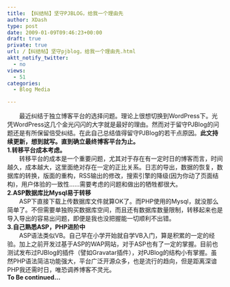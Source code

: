 ```yaml
---
title: 【纠结帖】坚守PJBLOG，给我一个理由先
author: XDash
type: post
date: 2009-01-09T09:46:23+00:00
draft: true
private: true
url: /【纠结帖】坚守pjblog，给我一个理由先.html
aktt_notify_twitter:
  - no
views:
  - 51
categories:
  - Blog Media

---
```

　　最近纠结于独立博客平台的选择问题。理论上很想切换到WordPress下。光凭WordPress这几个金光闪闪的大字就是最好的理由。然而对于留守PJBlog的问题还是有所保留倍受纠结。在此自己总结值得留守PJBlog的若干点原因。**此文持续更新，想到就写。直到确立最终博客平台为止。**  
**1.转移平台成本考虑。**  
　　转移平台的成本是一个重要问题，尤其对于存在有一定时日的博客而言，时间越久，成本越大，这里面绝对存在一定的正比关系。日志的导出，数据的恢复，数据库的转换，版面的重构，RSS输出的修改，搜索引擎的降级(因为你动了页面结构)，用户体验的一致性……需要考虑的问题和做出的牺牲都很大。  
**2.ASP数据库比Mysql易于转移**  
　　ASP下直接下载上传数据库文件就算OK了。而PHP使用的Mysql，就没那么简单了。不但需要单独购买数据库空间，而且还有数据库数量限制，转移起来也是导入导出的容易出问题，即便是我也没把握能一切顺利不出错。  
**3.自己熟悉ASP，PHP进阶中**  
　　ASP语法类似VB。自己早在小学开始就自学VB入门，算是积累的一定的经验。加上之前开发过基于ASP的WAP网站，对于ASP也有了一定的掌握。目前也测试发布过PJBlog的插件（譬如Gravatar插件），对PJBlog的结构小有掌握。虽然PHP语法简洁功能强大，平台广泛开源众多，也是流行的趋向，但是距离深谙PHP我还需时日，唯恐调养博客不灵光。  
**To Be continued&#8230;**